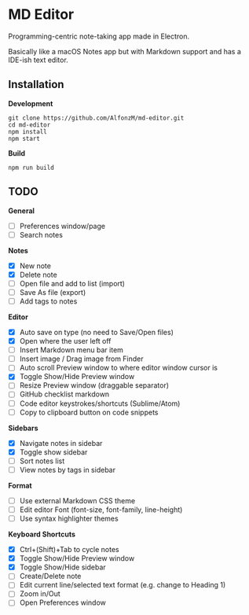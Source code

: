 MD Editor
===============

Programming-centric note-taking app made in Electron.

Basically like a macOS Notes app but with Markdown support and has a IDE-ish text editor.

## Installation

__Development__

```
git clone https://github.com/AlfonzM/md-editor.git
cd md-editor
npm install
npm start
```

__Build__

```
npm run build
```

## TODO

__General__
- [ ] Preferences window/page
- [ ] Search notes

__Notes__
- [x] New note
- [x] Delete note
- [ ] Open file and add to list (import)
- [ ] Save As file (export)
- [ ] Add tags to notes

__Editor__
- [x] Auto save on type (no need to Save/Open files)
- [x] Open where the user left off
- [ ] Insert Markdown menu bar item
- [ ] Insert image / Drag image from Finder
- [ ] Auto scroll Preview window to where editor window cursor is
- [x] Toggle Show/Hide Preview window
- [ ] Resize Preview window (draggable separator)
- [ ] GitHub checklist markdown
- [ ] Code editor keystrokes/shortcuts (Sublime/Atom)
- [ ] Copy to clipboard button on code snippets

__Sidebars__
- [x] Navigate notes in sidebar
- [x] Toggle show sidebar
- [ ] Sort notes list
- [ ] View notes by tags in sidebar

__Format__
- [ ] Use external Markdown CSS theme
- [ ] Edit editor Font (font-size, font-family, line-height)
- [ ] Use syntax highlighter themes

__Keyboard Shortcuts__
- [x] Ctrl+(Shift)+Tab to cycle notes
- [x] Toggle Show/Hide Preview window
- [x] Toggle Show/Hide sidebar
- [ ] Create/Delete note
- [ ] Edit current line/selected text format (e.g. change to Heading 1)
- [ ] Zoom in/Out
- [ ] Open Preferences window